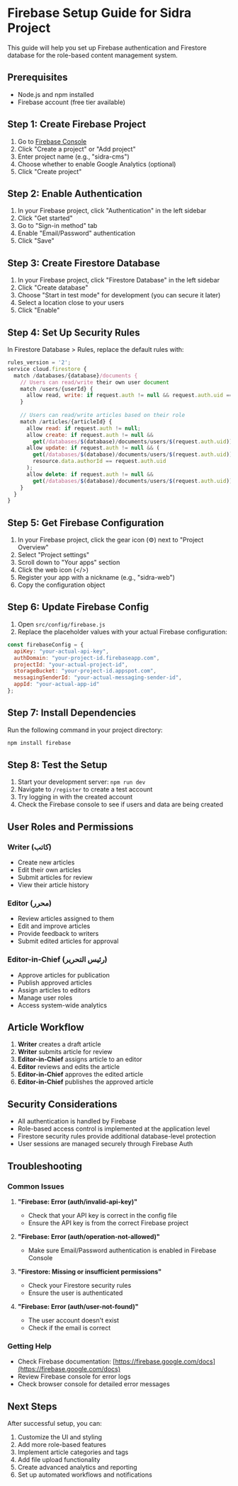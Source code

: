 # Firebase Setup Guide for Sidra Project

This guide will help you set up Firebase authentication and Firestore database for the role-based content management system.

## Prerequisites

- Node.js and npm installed
- Firebase account (free tier available)

## Step 1: Create Firebase Project

1. Go to [Firebase Console](https://console.firebase.google.com/)
2. Click "Create a project" or "Add project"
3. Enter project name (e.g., "sidra-cms")
4. Choose whether to enable Google Analytics (optional)
5. Click "Create project"

## Step 2: Enable Authentication

1. In your Firebase project, click "Authentication" in the left sidebar
2. Click "Get started"
3. Go to "Sign-in method" tab
4. Enable "Email/Password" authentication
5. Click "Save"

## Step 3: Create Firestore Database

1. In your Firebase project, click "Firestore Database" in the left sidebar
2. Click "Create database"
3. Choose "Start in test mode" for development (you can secure it later)
4. Select a location close to your users
5. Click "Enable"

## Step 4: Set Up Security Rules

In Firestore Database > Rules, replace the default rules with:

```javascript
rules_version = '2';
service cloud.firestore {
  match /databases/{database}/documents {
    // Users can read/write their own user document
    match /users/{userId} {
      allow read, write: if request.auth != null && request.auth.uid == userId;
    }
    
    // Users can read/write articles based on their role
    match /articles/{articleId} {
      allow read: if request.auth != null;
      allow create: if request.auth != null && 
        get(/databases/$(database)/documents/users/$(request.auth.uid)).data.role == 'writer';
      allow update: if request.auth != null && (
        get(/databases/$(database)/documents/users/$(request.auth.uid)).data.role in ['editor', 'editor-in-chief'] ||
        resource.data.authorId == request.auth.uid
      );
      allow delete: if request.auth != null && 
        get(/databases/$(database)/documents/users/$(request.auth.uid)).data.role == 'editor-in-chief';
    }
  }
}
```

## Step 5: Get Firebase Configuration

1. In your Firebase project, click the gear icon (⚙️) next to "Project Overview"
2. Select "Project settings"
3. Scroll down to "Your apps" section
4. Click the web icon (</>)
5. Register your app with a nickname (e.g., "sidra-web")
6. Copy the configuration object

## Step 6: Update Firebase Config

1. Open `src/config/firebase.js`
2. Replace the placeholder values with your actual Firebase configuration:

```javascript
const firebaseConfig = {
  apiKey: "your-actual-api-key",
  authDomain: "your-project-id.firebaseapp.com",
  projectId: "your-actual-project-id",
  storageBucket: "your-project-id.appspot.com",
  messagingSenderId: "your-actual-messaging-sender-id",
  appId: "your-actual-app-id"
};
```

## Step 7: Install Dependencies

Run the following command in your project directory:

```bash
npm install firebase
```

## Step 8: Test the Setup

1. Start your development server: `npm run dev`
2. Navigate to `/register` to create a test account
3. Try logging in with the created account
4. Check the Firebase console to see if users and data are being created

## User Roles and Permissions

### Writer (كاتب)
- Create new articles
- Edit their own articles
- Submit articles for review
- View their article history

### Editor (محرر)
- Review articles assigned to them
- Edit and improve articles
- Provide feedback to writers
- Submit edited articles for approval

### Editor-in-Chief (رئيس التحرير)
- Approve articles for publication
- Publish approved articles
- Assign articles to editors
- Manage user roles
- Access system-wide analytics

## Article Workflow

1. **Writer** creates a draft article
2. **Writer** submits article for review
3. **Editor-in-Chief** assigns article to an editor
4. **Editor** reviews and edits the article
5. **Editor-in-Chief** approves the edited article
6. **Editor-in-Chief** publishes the approved article

## Security Considerations

- All authentication is handled by Firebase
- Role-based access control is implemented at the application level
- Firestore security rules provide additional database-level protection
- User sessions are managed securely through Firebase Auth

## Troubleshooting

### Common Issues

1. **"Firebase: Error (auth/invalid-api-key)"**
   - Check that your API key is correct in the config file
   - Ensure the API key is from the correct Firebase project

2. **"Firebase: Error (auth/operation-not-allowed)"**
   - Make sure Email/Password authentication is enabled in Firebase Console

3. **"Firestore: Missing or insufficient permissions"**
   - Check your Firestore security rules
   - Ensure the user is authenticated

4. **"Firebase: Error (auth/user-not-found)"**
   - The user account doesn't exist
   - Check if the email is correct

### Getting Help

- Check Firebase documentation: [https://firebase.google.com/docs](https://firebase.google.com/docs)
- Review Firebase console for error logs
- Check browser console for detailed error messages

## Next Steps

After successful setup, you can:

1. Customize the UI and styling
2. Add more role-based features
3. Implement article categories and tags
4. Add file upload functionality
5. Create advanced analytics and reporting
6. Set up automated workflows and notifications 